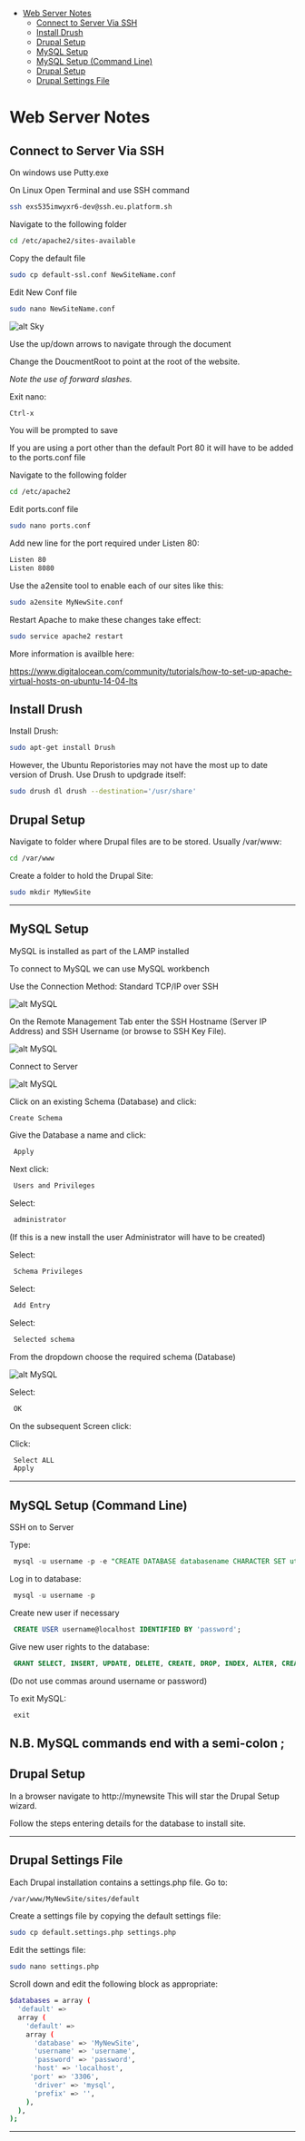 <!-- TOC depthFrom:1 depthTo:6 withLinks:1 updateOnSave:1 orderedList:0 -->

- [Web Server Notes](#web-server-notes)
	- [Connect to Server Via SSH](#connect-to-server-via-ssh)
	- [Install Drush](#install-drush)
	- [Drupal Setup](#drupal-setup)
	- [MySQL Setup](#mysql-setup)
	- [MySQL Setup (Command Line)](#mysql-setup-command-line)
	- [Drupal Setup](#drupal-setup)
	- [Drupal Settings File](#drupal-settings-file)

<!-- /TOC -->

# Web Server Notes

## Connect to Server Via SSH

On windows use Putty.exe

On Linux Open Terminal and use SSH command

```bash
ssh exs535imwyxr6-dev@ssh.eu.platform.sh
```
Navigate to the following folder
```bash
cd /etc/apache2/sites-available
```
Copy the default file
```bash
sudo cp default-ssl.conf NewSiteName.conf
```
Edit New Conf file
```bash
sudo nano NewSiteName.conf
```
![alt Sky](assets/WebServerNotes-4437f.png "apache2")

Use the up/down arrows to navigate through the document

Change the DoucmentRoot to point at the root of the website.

*Note the use of forward slashes.*

Exit nano:
```bash
Ctrl-x
```

You will be prompted to save

If you are using a port other than the default Port 80 it will have to be added to the ports.conf file

Navigate to the following folder
```bash
cd /etc/apache2
```
Edit ports.conf file
```bash
sudo nano ports.conf
```
Add new line for the port required under Listen 80:
```bash
Listen 80
Listen 8080
```
Use the a2ensite tool to enable each of our sites like this:
```bash
sudo a2ensite MyNewSite.conf
```

Restart Apache to make these changes take effect:
```bash
sudo service apache2 restart
```

More information is availble here:

https://www.digitalocean.com/community/tutorials/how-to-set-up-apache-virtual-hosts-on-ubuntu-14-04-lts

## Install Drush

Install Drush:

```bash
sudo apt-get install Drush
```

However, the Ubuntu Reporistories may not have the most up to date version of Drush. Use Drush to updgrade itself:

```bash
sudo drush dl drush --destination='/usr/share'
```

## Drupal Setup

Navigate to folder where Drupal files are to be stored. Usually /var/www:

```bash
cd /var/www
```
Create a folder to hold the Drupal Site:

```bash
sudo mkdir MyNewSite
```
---

## MySQL Setup

MySQL is installed as part of the LAMP installed

To connect to MySQL we can use MySQL workbench

Use the Connection Method: Standard TCP/IP over SSH

![alt MySQL](assets/WebServerNotes-acd76.png "mysql")

On the Remote Management Tab enter the SSH Hostname (Server IP Address) and SSH Username (or browse to SSH Key File).

![alt MySQL](assets/WebServerNotes-2d68f.png "mysql")

Connect to Server

![alt MySQL](assets/WebServerNotes-bb14e.png "mysql")


Click on an existing Schema (Database) and click:

```bash
Create Schema
```
Give the Database a name and click:

```bash
 Apply
 ```
 Next click:

 ```bash
  Users and Privileges
 ```
Select:
```bash
 administrator
```

(If this is a new install the user Administrator will have to be created)

Select:
```bash
 Schema Privileges
```

Select:
```bash
 Add Entry
```

Select:
```bash
 Selected schema
```

From the dropdown choose the required schema (Database)

![alt MySQL](assets/WebServerNotes-7f16e.png "mysql")

Select:
```bash
 OK
```
On the subsequent Screen click:

Click:
```bash
 Select ALL
 Apply
```
---

## MySQL Setup (Command Line)

SSH on to Server

Type:
```sql
 mysql -u username -p -e "CREATE DATABASE databasename CHARACTER SET utf8 COLLATE utf8_general_ci";
```

Log in to database:
```sql
 mysql -u username -p
```

Create new user if necessary
```sql
 CREATE USER username@localhost IDENTIFIED BY 'password';
```

Give new user rights to the database:
```sql
 GRANT SELECT, INSERT, UPDATE, DELETE, CREATE, DROP, INDEX, ALTER, CREATE TEMPORARY TABLES ON databasename.* TO 'username'@'localhost' IDENTIFIED BY 'password';
```
(Do not use commas around username or password)

To exit MySQL:
```sql
 exit
```
N.B. MySQL commands end with a semi-colon ;
---

## Drupal Setup

In a browser navigate to http://mynewsite
This will star the Drupal Setup  wizard.

Follow the steps entering details for the database to install site.

---
## Drupal Settings File

Each Drupal installation contains a settings.php file. Go to:
```bash
/var/www/MyNewSite/sites/default
```

Create a settings file by copying the default settings file:
```bash
sudo cp default.settings.php settings.php
```

Edit the settings file:
```bash
sudo nano settings.php
```

Scroll down and edit the following block as appropriate:
```bash
$databases = array (
  'default' =>
  array (
    'default' =>
    array (
      'database' => 'MyNewSite',
      'username' => 'username',
      'password' => 'password',
      'host' => 'localhost',
     'port' => '3306',
      'driver' => 'mysql',
      'prefix' => '',
    ),
  ),
);
```
---
